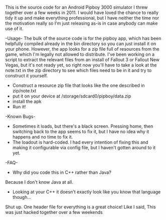 This is the source code for an Android Pipboy 3000 simulator I threw together over a few weeks in 2011. I would have loved the chance to really tidy it up and make everything professional, but I have neither the time nor the motivation really so I'm just releasing as-is in case anybody can make use of it.

-Usage-
The bulk of the source code is for the pipboy app, which has been helpfully compiled already in the bin directory so you can just install it on your phone. However, the app looks for a zip file full of resources from the game, which I'm legally not allowed to distribute. I've been working on a script to extract the relevant files from an install of Fallout 3 or Fallout New Vegas, but it's not ready yet, so right now you'll have to take a look at the note.txt in the zip directory to see which files need to be in it and try to construct it yourself.

 - Construct a resource zip file that looks like the one described in zip/note.txt
 - put it on your device at /storage/sdcard0/pipboy/data.zip
 - install the apk
 - Run it!

-Known Bugs-
 - Sometimes it loads, but there's a black screen. Pressing home, then switching back to the app seems to fix it, but I have no idea why it happens and no time to fix it.
 - The loadout is hard-coded. I had every intention of fixing this and making it configurable via config file, but I haven't gotten around to it yet.

-FAQ-
 - Why did you code this in C++ rather than Java?
 
 Because I don't know Java at all. 

 - Looking at your C++ it doesn't exactly look like you know that language though...

 Shut up. One header file for everything is a great choice! Like I said, This was just hacked together over a few weekends
